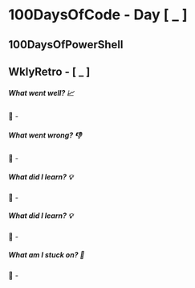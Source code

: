 # 100DaysOfCode - Day [ _ ]     
## 100DaysOfPowerShell          
## WklyRetro - [ _ ]

##### What went well? :chart_with_upwards_trend:

:speech_balloon: _-_ 

##### What went wrong? :thumbsdown:

:speech_balloon: _-_ 

##### What did I learn? :bulb:

:speech_balloon: _-_ 

##### What did I learn? :bulb:

:speech_balloon: _-_ 

##### What am I stuck on? :safety_pin:

:speech_balloon: _-_ 
